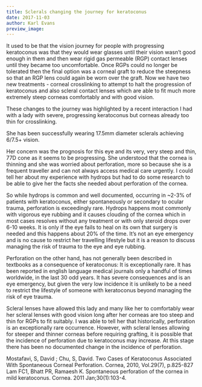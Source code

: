 ```yaml
---
title: Sclerals changing the journey for keratoconus
date: 2017-11-03
author: Karl Evans
preview_image:
---
```


It used to be that the vision journey for people with progressing keratoconus was that they would wear glasses until their vision wasn’t good enough in them and then wear rigid gas permeable (RGP) contact lenses until they became too uncomfortable. Once RGPs could no longer be tolerated then the final option was a corneal graft to reduce the steepness so that an RGP lens could again be worn over the graft. Now we have two new treatments - corneal crosslinking to attempt to halt the progression of keratoconus and also scleral contact lenses which are able to fit much more extremely steep corneas comfortably and with good vision.

These changes to the journey was highlighted by a recent interaction I had with a lady with severe, progressing keratoconus but corneas already too thin for crosslinking.

She has been successfully wearing 17.5mm diameter sclerals achieving 6/7.5+ vision.

Her concern was the prognosis for this eye and its very, very steep and thin, 77D cone as it seems to be progressing. She understood that the cornea is thinning and she was worried about perforation, more so because she is a frequent traveller and can not always access medical care urgently. I could tell her about my experience with hydrops but had to do some research to be able to give her the facts she needed about perforation of the cornea.

So while hydrops is common and well documented, occurring in ~2-3% of patients with keratoconus, either spontaneously or secondary to ocular trauma, perforation is exceedingly rare. Hydrops happens most commonly with vigorous eye rubbing and it causes clouding of the cornea which in most cases resolves without any treatment or with only steroid drops over 6-10 weeks. It is only if the eye fails to heal on its own that surgery is needed and this happens about 20% of the time. It’s not an eye emergency and is no cause to restrict her travelling lifestyle but it is a reason to discuss managing the risk of trauma to the eye and eye rubbing.

Perforation on the other hand, has not generally been described in textbooks as a consequence of keratoconus: It is exceptionally rare. It has been reported in english language medical journals only a handful of times worldwide, in the last 30 odd years. It has severe consequences and is an eye emergency, but given the very low incidence it is unlikely to be a need to restrict the lifestyle of someone with keratoconus beyond managing the risk of eye trauma.

Scleral lenses have allowed this lady and many like her to comfortably wear her scleral lenses with good vision long after her corneas are too steep and thin for RGPs to fit suitably. I was able to tell her that historically, perforation is an exceptionally rare occurrence. However, with scleral lenses allowing for steeper and thinner corneas before requiring grafting, it is possible that the incidence of perforation due to keratoconus may increase. At this stage there has been no documented change in the incidence of perforation.

Mostafavi, S, David ; Chu, S, David. Two Cases of Keratoconus Associated With Spontaneous Corneal Perforation. Cornea, 2010, Vol.29(7), p.825-827
Lam FC1, Bhatt PR, Ramaesh K. Spontaneous perforation of the cornea in mild keratoconus. Cornea. 2011 Jan;30(1):103-4.
